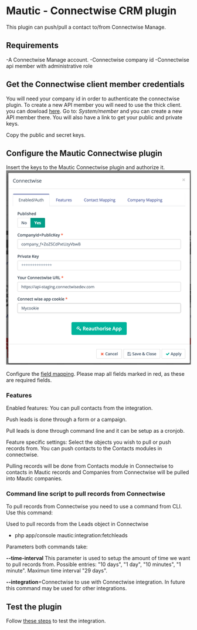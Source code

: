 # Mautic - Connectwise CRM plugin

This plugin can push/pull a contact to/from Connectwise Manage. 

## Requirements

-A Connectwise Manage account.
-Connectwise company id
-Connectwise api member with administrative role

## Get the Connectwise client member credentials

You will need your company id in order to authenticate the connectwise plugin.
To create a new API member you will need to use the thick client. you can dowload [here](https://university.connectwise.com/university/pageview.aspx?short_name=workstation-installation). Go to: *System/member* and you can create a new API member there. You will also have a link to get your public and private keys.

Copy the public and secret keys.


## Configure the Mautic Connectwise plugin

Insert the keys to the Mautic Connectwise plugin and authorize it.
![Connectwise CRM Authorize](./../plugins/media/connectwiseauth.png "Connectwise CRM Authorize")

Configure the [field mapping](./../plugins/field_mapping.html).
Please map all fields marked in red, as these are required fields.

### Features
Enabled features:
You can pull contacts  from the integration.

Push leads is done through a form or a campaign.

Pull leads is done through command line and it can be setup as a cronjob.

Feature specific settings:
Select the objects you wish to pull or push records from. You can push contacts to the Contacts modules in connectwise.

Pulling records will be done from Contacts module in Connectwise to contacts in Mautic records and Companies from Connectwise will be pulled into Mautic companies.

### Command line script to pull records from Connectwise
To pull records from Connectwise you need to use a command from CLI. Use this command:

Used to pull records from the Leads object in Connectwise

- php app/console mautic:integration:fetchleads


Parameters both commands take:

**--time-interval** This parameter is used to setup the amount of time we want to pull records from. Possible entries: "10 days", "1 day", "10 minutes", "1 minute".  Maximun time interval "29 days".

**--integration**=Connectwise  to use with Connectwise integration.  In future this command may be used for other integrations.

## Test the plugin

Follow [these steps](./../plugins/integration_test.html) to test the integration.
